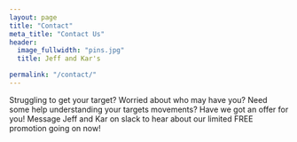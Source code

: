 ```yaml
---
layout: page
title: "Contact"
meta_title: "Contact Us"
header:
  image_fullwidth: "pins.jpg"
  title: Jeff and Kar's

permalink: "/contact/"
---
```


Struggling to get your target? Worried about who may have you? Need some help understanding your targets movements? Have we got an offer for you! Message Jeff and Kar on slack to hear about our limited FREE promotion going on now!
